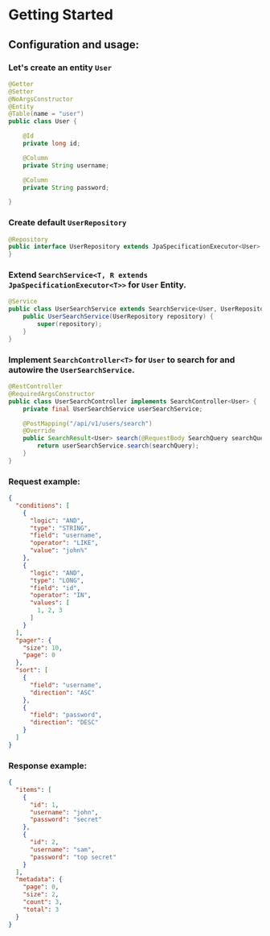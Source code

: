 # Getting Started

## Configuration and usage:

### Let's create an entity `User`

```java
@Getter
@Setter
@NoArgsConstructor
@Entity
@Table(name = "user")
public class User {

    @Id
    private long id;

    @Column
    private String username;

    @Column
    private String password;

}
```

### Create default `UserRepository`

```java
@Repository
public interface UserRepository extends JpaSpecificationExecutor<User> {
}
```

### Extend `SearchService<T, R extends JpaSpecificationExecutor<T>>` for `User` Entity.

```java
@Service
public class UserSearchService extends SearchService<User, UserRepository> {
    public UserSearchService(UserRepository repository) {
        super(repository);
    }
}
```

### Implement `SearchController<T>` for `User` to search for and autowire the `UserSearchService`.

```java
@RestController
@RequiredArgsConstructor
public class UserSearchController implements SearchController<User> {
    private final UserSearchService userSearchService;

    @PostMapping("/api/v1/users/search")
    @Override
    public SearchResult<User> search(@RequestBody SearchQuery searchQuery) {
        return userSearchService.search(searchQuery);
    }
}

```

### Request example:

```json
{
  "conditions": [
    {
      "logic": "AND",
      "type": "STRING",
      "field": "username",
      "operator": "LIKE",
      "value": "john%"
    },
    {
      "logic": "AND",
      "type": "LONG",
      "field": "id",
      "operator": "IN",
      "values": [
        1, 2, 3
      ]
    }
  ],
  "pager": {
    "size": 10,
    "page": 0
  },
  "sort": [
    {
      "field": "username",
      "direction": "ASC"
    },
    {
      "field": "password",
      "direction": "DESC"
    }
  ]
}
```

### Response example:

```json
{
  "items": [
    {
      "id": 1,
      "username": "john",
      "password": "secret"
    },
    {
      "id": 2,
      "username": "sam",
      "password": "top secret"
    }
  ],
  "metadata": {
    "page": 0,
    "size": 2,
    "count": 3,
    "total": 3
  }
}
```
